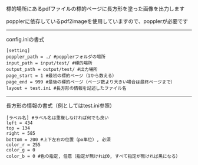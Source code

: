 標的場所にあるpdfファイルの標的ページに長方形を塗った画像を出力します

popplerに依存しているpdf2imageを使用していますので、popplerが必要です

----
config.iniの書式

```
[setting]
poppler_path = ./ #popplerフォルダの場所
input_path = input/test/ #標的場所
output_path = output/test/ #出力場所
page_start = 1 #最初の標的ページ（1から数える）
page_end = 999 #最後の標的ページ（ページ数より大きい場合は最終ページまで）
layout = test.ini #長方形の情報を記述したファイル名
```

----

長方形の情報の書式（例としてはtest.ini参照）

```
[ラベル名] #ラベル名は重複しなければ何でも良い
left = 434
top = 134
right = 585
bottom = 200 #上下左右の位置（px単位）, 必須
color_r = 255
color_g = 0
color_b = 0 #色の指定, 任意（指定が無ければ0, すべて指定が無ければ黒になる）
```
